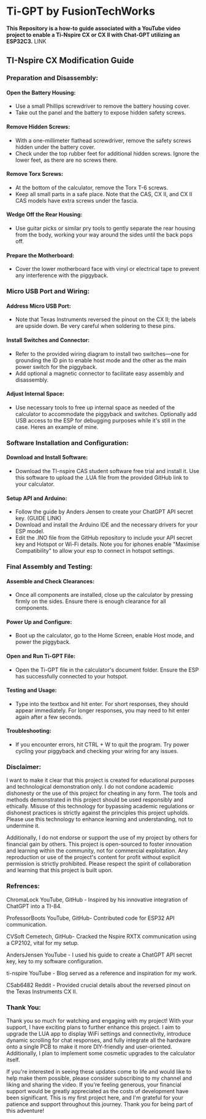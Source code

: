 # Ti-GPT by FusionTechWorks
**This Repository is a how-to guide associated with a YouTube video project to enable a Ti-Nspire CX or CX II with Chat-GPT utilizing an ESP32C3.**
LINK

## TI-Nspire CX Modification Guide

### Preparation and Disassembly:

#### Open the Battery Housing:
- Use a small Phillips screwdriver to remove the battery housing cover.
- Take out the panel and the battery to expose hidden safety screws.

#### Remove Hidden Screws:
- With a one-millimeter flathead screwdriver, remove the safety screws hidden under the battery cover.
- Check under the top rubber feet for additional hidden screws. Ignore the lower feet, as there are no screws there.

#### Remove Torx Screws:
- At the bottom of the calculator, remove the Torx T-6 screws.
- Keep all small parts in a safe place. Note that the CAS, CX II, and CX II CAS models have extra screws under the fascia.

#### Wedge Off the Rear Housing:
- Use guitar picks or similar pry tools to gently separate the rear housing from the body, working your way around the sides until the back pops off.

#### Prepare the Motherboard:
- Cover the lower motherboard face with vinyl or electrical tape to prevent any interference with the piggyback.

### Micro USB Port and Wiring:

#### Address Micro USB Port:
- Note that Texas Instruments reversed the pinout on the CX II; the labels are upside down. Be very careful when soldering to these pins.

#### Install Switches and Connector:
- Refer to the provided wiring diagram to install two switches—one for grounding the ID pin to enable host mode and the other as the main power switch for the piggyback.
- Add optional a magnetic connector to facilitate easy assembly and disassembly.

#### Adjust Internal Space:
- Use necessary tools to free up internal space as needed of the calculator to accommodate the piggyback and switches. Optionally add USB access to the ESP for debugging purposes while it's still in the case. Heres an example of mine.

### Software Installation and Configuration:

#### Download and Install Software:
- Download the TI-nspire CAS student software free trial and install it. Use this software to upload the .LUA file from the provided GitHub link to your calculator.

#### Setup API and Arduino:
- Follow the guide by Anders Jensen to create your ChatGPT API secret key. (GUIDE LINK)
- Download and install the Arduino IDE and the necessary drivers for your ESP model.
- Edit the .INO file from the GitHub repository to include your API secret key and Hotspot or Wi-Fi details. Note you for iphones enable "Maximise Compatibility" to allow your esp to connect in hotspot settings.

### Final Assembly and Testing:

#### Assemble and Check Clearances:
- Once all components are installed, close up the calculator by pressing firmly on the sides. Ensure there is enough clearance for all components.

#### Power Up and Configure:
- Boot up the calculator, go to the Home Screen, enable Host mode, and power the piggyback.

#### Open and Run Ti-GPT File:
- Open the Ti-GPT file in the calculator's document folder. Ensure the ESP has successfully connected to your hotspot.

#### Testing and Usage:
- Type into the textbox and hit enter. For short responses, they should appear immediately. For longer responses, you may need to hit enter again after a few seconds.

#### Troubleshooting:
- If you encounter errors, hit CTRL + W to quit the program. Try power cycling your piggyback and checking your wiring for any issues.

### Disclaimer:
I want to make it clear that this project is created for educational purposes and technological demonstration only. I do not condone academic dishonesty or the use of this project for cheating in any form. The tools and methods demonstrated in this project should be used responsibly and ethically. Misuse of this technology for bypassing academic regulations or dishonest practices is strictly against the principles this project upholds. Please use this technology to enhance learning and understanding, not to undermine it.

Additionally, I do not endorse or support the use of my project by others for financial gain by others. This project is open-sourced to foster innovation and learning within the community, not for commercial exploitation. Any reproduction or use of the project's content for profit without explicit permission is strictly prohibited. Please respect the spirit of collaboration and learning that this project is built upon.

### Refrences: 
ChromaLock YouTube, GitHub - Inspired by his innovative integration of ChatGPT into a TI-84.

ProfessorBoots YouTube, GitHub- Contributed code for ESP32 API communication.

CVSoft Cemetech, GitHub- Cracked the Nspire RXTX communication using a CP2102, vital for my setup.

AndersJensen YouTube - I used his guide to create a ChatGPT API secret key, key to my software configuration.

ti-nspire YouTube - Blog served as a reference and inspiration for my work.

CSab6482 Reddit - Provided crucial details about the reversed pinout on the Texas Instruments CX II.

### Thank You:
Thank you so much for watching and engaging with my project! With your support, I have exciting plans to further enhance this project. I aim to upgrade the LUA app to display WiFi settings and connectivity, introduce dynamic scrolling for chat responses, and fully integrate all the hardware onto a single PCB to make it more DIY-friendly and user-oriented. Additionally, I plan to implement some cosmetic upgrades to the calculator itself.

If you're interested in seeing these updates come to life and would like to help make them possible, please consider subscribing to my channel and liking and sharing the video. If you're feeling generous, your financial support would be greatly appreciated as the costs of development have been significant. This is my first project here, and I'm grateful for your patience and support throughout this journey. Thank you for being part of this adventure!
